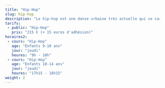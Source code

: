 ```yaml
---
title: "Hip-Hop"
slug: hip-hop
description: "Le hip-hop est une danse urbaine très actuelle qui se caractérise par des mouvements rythmés et saccadés du funky aux mouvements plus lents du hip-hop. Les exercices et les chorégraphies sont exécutés sur des musiques rythmées, parfois assez rapides.<br> Le hip-hop englobe différentes techniques qui utilisent des mouvements provenant du locking, du popping, du waving, et même de la danse contemporaine."
tarifs:
 - public: "Hip-Hop"
   prix: "215 € (+ 15 euros d'adhésion)"
horaires2:
 - cours: "Hip-Hop"
   age: "Enfants 9-10 ans"
   jour: "jeudi"
   heures: "9h - 10h"
 - cours: "Hip-Hop"
   age: "Enfants 10-14 ans"
   jour: "jeudi"
   heures: "17h15 - 18h15"
weight: 2
---
```

